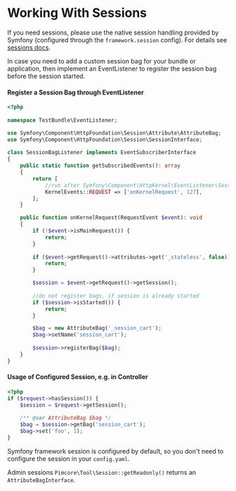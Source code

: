 # Working With Sessions

If you need sessions, please use the native session handling provided by Symfony (configured through the `framework.session` config). 
For details see [sessions docs](https://symfony.com/doc/current/components/http_foundation.html#session). 

In case  you need to add a custom session bag for your bundle or application, then implement an EventListener to register the session bag before the session started.

#### Register a Session Bag through EventListener
```php
<?php
 
namespace TestBundle\EventListener;

use Symfony\Component\HttpFoundation\Session\Attribute\AttributeBag;
use Symfony\Component\HttpFoundation\Session\SessionInterface;
 
class SessionBagListener implements EventSubscriberInterface
{
    public static function getSubscribedEvents(): array
    {
        return [
            //run after Symfony\Component\HttpKernel\EventListener\SessionListener
            KernelEvents::REQUEST => ['onKernelRequest', 127],
        ];
    }

    public function onKernelRequest(RequestEvent $event): void
    {
        if (!$event->isMainRequest()) {
            return;
        }
        
        if ($event->getRequest()->attributes->get('_stateless', false)) {
            return;
        }

        $session = $event->getRequest()->getSession();
        
        //do not register bags, if session is already started
        if ($session->isStarted()) {
            return;
        }

        $bag = new AttributeBag('_session_cart');
        $bag->setName('session_cart');
 
        $session->registerBag($bag);
    }
}
```

#### Usage of Configured Session, e.g. in Controller
```php
<?php
if ($request->hasSession()) {
    $session = $request->getSession();
     
    /** @var AttributeBag $bag */
    $bag = $session->getBag('session_cart');
    $bag->set('foo', 1);
}
```

Symfony framework session is configured by default, so you don't need to configure the session in your `config.yaml`.


Admin sessions `Pimcore\Tool\Session::getReadonly()` returns an `AttributeBagInterface`. 
